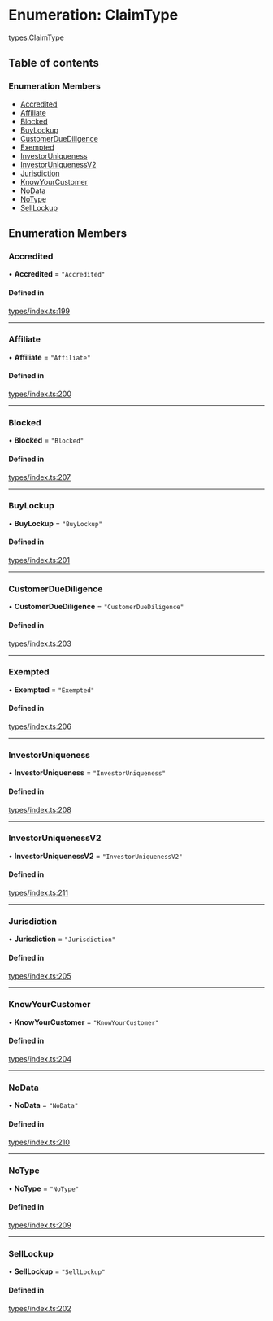 # Enumeration: ClaimType

[types](../wiki/types).ClaimType

## Table of contents

### Enumeration Members

- [Accredited](../wiki/types.ClaimType#accredited)
- [Affiliate](../wiki/types.ClaimType#affiliate)
- [Blocked](../wiki/types.ClaimType#blocked)
- [BuyLockup](../wiki/types.ClaimType#buylockup)
- [CustomerDueDiligence](../wiki/types.ClaimType#customerduediligence)
- [Exempted](../wiki/types.ClaimType#exempted)
- [InvestorUniqueness](../wiki/types.ClaimType#investoruniqueness)
- [InvestorUniquenessV2](../wiki/types.ClaimType#investoruniquenessv2)
- [Jurisdiction](../wiki/types.ClaimType#jurisdiction)
- [KnowYourCustomer](../wiki/types.ClaimType#knowyourcustomer)
- [NoData](../wiki/types.ClaimType#nodata)
- [NoType](../wiki/types.ClaimType#notype)
- [SellLockup](../wiki/types.ClaimType#selllockup)

## Enumeration Members

### Accredited

• **Accredited** = ``"Accredited"``

#### Defined in

[types/index.ts:199](https://github.com/PolymeshAssociation/polymesh-sdk/blob/339b7503/src/types/index.ts#L199)

___

### Affiliate

• **Affiliate** = ``"Affiliate"``

#### Defined in

[types/index.ts:200](https://github.com/PolymeshAssociation/polymesh-sdk/blob/339b7503/src/types/index.ts#L200)

___

### Blocked

• **Blocked** = ``"Blocked"``

#### Defined in

[types/index.ts:207](https://github.com/PolymeshAssociation/polymesh-sdk/blob/339b7503/src/types/index.ts#L207)

___

### BuyLockup

• **BuyLockup** = ``"BuyLockup"``

#### Defined in

[types/index.ts:201](https://github.com/PolymeshAssociation/polymesh-sdk/blob/339b7503/src/types/index.ts#L201)

___

### CustomerDueDiligence

• **CustomerDueDiligence** = ``"CustomerDueDiligence"``

#### Defined in

[types/index.ts:203](https://github.com/PolymeshAssociation/polymesh-sdk/blob/339b7503/src/types/index.ts#L203)

___

### Exempted

• **Exempted** = ``"Exempted"``

#### Defined in

[types/index.ts:206](https://github.com/PolymeshAssociation/polymesh-sdk/blob/339b7503/src/types/index.ts#L206)

___

### InvestorUniqueness

• **InvestorUniqueness** = ``"InvestorUniqueness"``

#### Defined in

[types/index.ts:208](https://github.com/PolymeshAssociation/polymesh-sdk/blob/339b7503/src/types/index.ts#L208)

___

### InvestorUniquenessV2

• **InvestorUniquenessV2** = ``"InvestorUniquenessV2"``

#### Defined in

[types/index.ts:211](https://github.com/PolymeshAssociation/polymesh-sdk/blob/339b7503/src/types/index.ts#L211)

___

### Jurisdiction

• **Jurisdiction** = ``"Jurisdiction"``

#### Defined in

[types/index.ts:205](https://github.com/PolymeshAssociation/polymesh-sdk/blob/339b7503/src/types/index.ts#L205)

___

### KnowYourCustomer

• **KnowYourCustomer** = ``"KnowYourCustomer"``

#### Defined in

[types/index.ts:204](https://github.com/PolymeshAssociation/polymesh-sdk/blob/339b7503/src/types/index.ts#L204)

___

### NoData

• **NoData** = ``"NoData"``

#### Defined in

[types/index.ts:210](https://github.com/PolymeshAssociation/polymesh-sdk/blob/339b7503/src/types/index.ts#L210)

___

### NoType

• **NoType** = ``"NoType"``

#### Defined in

[types/index.ts:209](https://github.com/PolymeshAssociation/polymesh-sdk/blob/339b7503/src/types/index.ts#L209)

___

### SellLockup

• **SellLockup** = ``"SellLockup"``

#### Defined in

[types/index.ts:202](https://github.com/PolymeshAssociation/polymesh-sdk/blob/339b7503/src/types/index.ts#L202)
